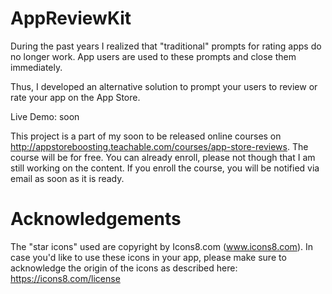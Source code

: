 # AppReviewKit

During the past years I realized that "traditional" prompts for rating apps do no longer work. App users are used to these prompts and close them immediately.

Thus, I developed an alternative solution to prompt your users to review or rate your app on the App Store. 

Live Demo: soon

This project is a part of my soon to be released online courses on http://appstoreboosting.teachable.com/courses/app-store-reviews. The course will be for free. You can already enroll, please not though that I am still working on the content. If you enroll the course, you will be notified via email as soon as it is ready.

# Acknowledgements
The "star icons" used are copyright by Icons8.com (www.icons8.com). In case you'd like to use these icons in your app, please make sure to acknowledge the origin of the icons as described here: https://icons8.com/license
